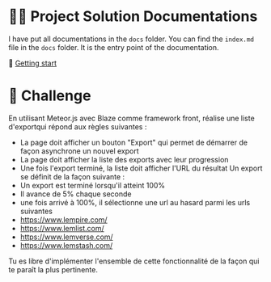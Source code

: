 # 👷‍♀️ Project Solution Documentations

I have put all documentations in the `docs` folder. You can find the `index.md` file in the `docs` folder.
It is the entry point of the documentation.

🔗 [Getting start](./docs/index.md)

# 🚀 Challenge

En utilisant Meteor.js avec Blaze comme framework front, réalise une liste d'exportqui répond aux règles suivantes :

- La page doit afficher un bouton "Export" qui permet de démarrer de façon asynchrone un nouvel export
- La page doit afficher la liste des exports avec leur progression
- Une fois l'export terminé, la liste doit afficher l'URL du résultat Un export se définit de la façon suivante :
- Un export est terminé lorsqu'il atteint 100%
- Il avance de 5% chaque seconde
- une fois arrivé à 100%, il sélectionne une url au hasard parmi les urls suivantes
- https://www.lempire.com/
- https://www.lemlist.com/
- https://www.lemverse.com/
- https://www.lemstash.com/

Tu es libre d'implémenter l'ensemble de cette fonctionnalité de la façon qui te paraît la plus pertinente.